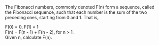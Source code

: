 The Fibonacci numbers, commonly denoted F(n) form a sequence, called the Fibonacci sequence, such that each number is the sum of the two preceding ones, starting from 0 and 1. That is,

F(0) = 0, F(1) = 1  
F(n) = F(n - 1) + F(n - 2), for n > 1.  
Given n, calculate F(n).
